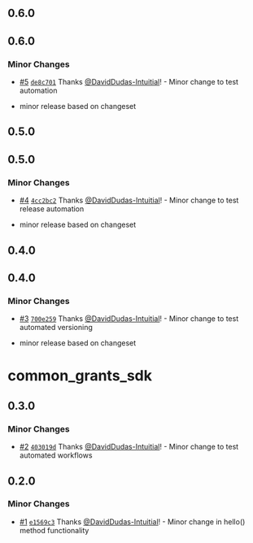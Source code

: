 ## 0.6.0

## 0.6.0

### Minor Changes

- [#5](https://github.com/DavidDudas-Intuitial/sgp-changeset-poc/pull/5) [`de8c701`](https://github.com/DavidDudas-Intuitial/sgp-changeset-poc/commit/de8c7018dfaf3aa78d4825354d99dec0f60998fc) Thanks [@DavidDudas-Intuitial](https://github.com/DavidDudas-Intuitial)! - Minor change to test automation

- minor release based on changeset

## 0.5.0

## 0.5.0

### Minor Changes

- [#4](https://github.com/DavidDudas-Intuitial/sgp-changeset-poc/pull/4) [`4cc2bc2`](https://github.com/DavidDudas-Intuitial/sgp-changeset-poc/commit/4cc2bc20ab6d6eec65244c35857f98f536a06fd7) Thanks [@DavidDudas-Intuitial](https://github.com/DavidDudas-Intuitial)! - Minor change to test release automation

- minor release based on changeset

## 0.4.0

## 0.4.0

### Minor Changes

- [#3](https://github.com/DavidDudas-Intuitial/sgp-changeset-poc/pull/3) [`700e259`](https://github.com/DavidDudas-Intuitial/sgp-changeset-poc/commit/700e259a9f550b39cf698de97582fca93728ba72) Thanks [@DavidDudas-Intuitial](https://github.com/DavidDudas-Intuitial)! - Minor change to test automated versioning

- minor release based on changeset

# common_grants_sdk

## 0.3.0

### Minor Changes

- [#2](https://github.com/DavidDudas-Intuitial/sgp-changeset-poc/pull/2) [`403019d`](https://github.com/DavidDudas-Intuitial/sgp-changeset-poc/commit/403019d191172bdb5738196793071069209bb6de) Thanks [@DavidDudas-Intuitial](https://github.com/DavidDudas-Intuitial)! - Minor change to test automated workflows

## 0.2.0

### Minor Changes

- [#1](https://github.com/DavidDudas-Intuitial/sgp-changeset-poc/pull/1) [`e1569c3`](https://github.com/DavidDudas-Intuitial/sgp-changeset-poc/commit/e1569c3d2bc51c2b48518d8ce10136c8fb5c4f76) Thanks [@DavidDudas-Intuitial](https://github.com/DavidDudas-Intuitial)! - Minor change in hello() method functionality
